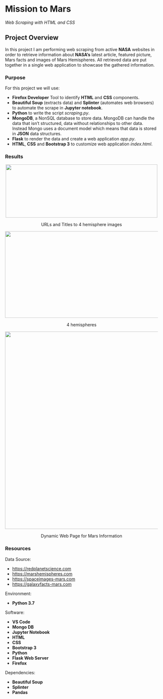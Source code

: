 # Mission to Mars
*Web Scraping with HTML and CSS*

## Project Overview
In this project I am performing web scraping from active **NASA** websites in order to retrieve information about **NASA’s** latest article, 
featured picture, Mars facts and images of Mars Hemispheres. All retrieved data are put together in a single web application to showcase the 
gathered information.

### Purpose  
For this project we will use:  
   -  **Firefox Developer** Tool to identify **HTML** and **CSS** components.
   -  **Beautiful Soup** (extracts data) and **Splinter** (automates web browsers) to automate the scrape in **Jupyter notebook**.
   -  **Python** to write the script *scraping.py*.
   -  **MongoDB**, a NonSQL database to store data. MongoDB can handle the data that isn’t structured, data without relationships to other data. 
   Instead Mongo uses a document model which means that data is stored in **JSON** data structures.
   -  **Flask** to render the data and create a web application *app.py*.
   -  **HTML**, **CSS** and **Bootstrap 3** to customize web application *index.html*.

 ### Results
 <p align="center">
   <img width="500" height="175" src="https://github.com/mjrotter4445/Working-File/blob/main/Graphics/hemisphere_urls_titles.png ">
</p>   
<p align="center">
URLs and Titles to 4 hemisphere images 
</p>
  
 <p align="center">
   <img width="800" height="285" src="https://github.com/mjrotter4445/Working-File/blob/main/Graphics/4%20hemispheres.png ">
</p>   
<p align="center">
4 hemispheres 
</p>

  <p align="center">
   <img width="800" height="650" src="https://github.com/mjrotter4445/Working-File/blob/main/Graphics/dynamic%20webpage%20for%20Mission%20to%20Mars.png">
</p>   
<p align="center">
Dynamic Web Page for Mars Information 
</p>



### Resources
Data Source:
 -   https://redplanetscience.com
 -   https://marshemispheres.com
 -   https://spaceimages-mars.com
 -   https://galaxyfacts-mars.com

Environment:
 - **Python 3.7**
 
 Software:
   -  **VS Code**   
   -  **Mongo DB**  
   -  **Jupyter Notebook**
   -  **HTML**   
   -  **CSS**   
   -  **Bootstrap 3**   
   -  **Python**  
   -  **Flask Web Server**
   -  **Firefox**

Dependencies:
  -  **Beautiful Soup**
  -  **Splinter**
  -  **Pandas**

